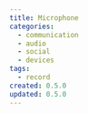 ```yaml
---
title: Microphone
categories:
  - communication
  - audio
  - social
  - devices
tags:
  - record
created: 0.5.0
updated: 0.5.0
---
```

